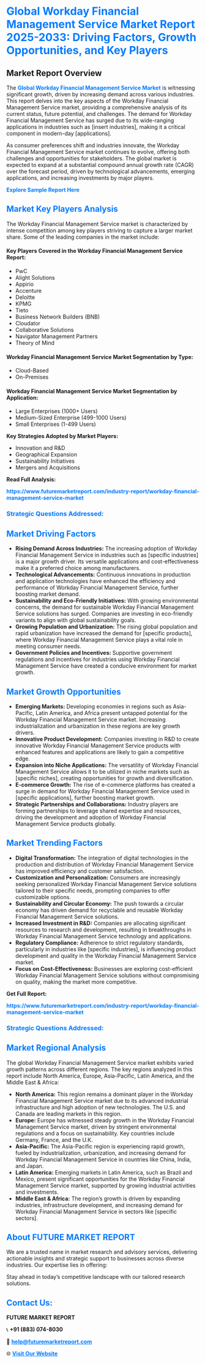 <h1 style="color: #007BFF;">Global Workday Financial Management Service Market Report 2025-2033: Driving Factors, Growth Opportunities, and Key Players</h1>

<section id="overview">
<h2>Market Report Overview</h2>
<p>The <a href="https://www.futuremarketreport.com/industry-report/workday-financial-management-service-market" style="color: #007BFF; text-decoration: none;"><strong>Global Workday Financial Management Service Market</strong></a> is witnessing significant growth, driven by increasing demand across various industries. This report delves into the key aspects of the Workday Financial Management Service market, providing a comprehensive analysis of its current status, future potential, and challenges. The demand for Workday Financial Management Service has surged due to its wide-ranging applications in industries such as [insert industries], making it a critical component in modern-day [applications].</p>
<p>As consumer preferences shift and industries innovate, the Workday Financial Management Service market continues to evolve, offering both challenges and opportunities for stakeholders. The global market is expected to expand at a substantial compound annual growth rate (CAGR) over the forecast period, driven by technological advancements, emerging applications, and increasing investments by major players.</p>
</section>

<section id="overview">
<p><a href="https://www.futuremarketreport.com/request-sample/reportId=61003" style="color: #007BFF; text-decoration: none;"><strong>Explore Sample Report Here</strong></a></p>
</section>

<section id="key-players">
<h2 style="color: #007BFF;">Market Key Players Analysis</h2>
<p>The Workday Financial Management Service market is characterized by intense competition among key players striving to capture a larger market share. Some of the leading companies in the market include:</p>
<h4>Key Players Covered in the Workday Financial Management Service Report:</h4>
<ul><li>PwC</li><li>Alight Solutions</li><li>Appirio</li><li>Accenture</li><li>Deloitte</li><li>KPMG</li><li>Tieto</li><li>Business Network Builders (BNB)</li><li>Cloudator</li><li>Collaborative Solutions</li><li>Navigator Management Partners</li><li>Theory of Mind</li></ul>
<h4>Workday Financial Management Service Market Segmentation by Type:</h4>
<ul><li>Cloud-Based</li><li>On-Premises</li></ul>

<h4>Workday Financial Management Service Market Segmentation by Application:</h4>
<ul><li>Large Enterprises (1000+ Users)</li><li>Medium-Sized Enterprise (499-1000 Users)</li><li>Small Enterprises (1-499 Users)</li></ul>
<p><strong>Key Strategies Adopted by Market Players:</strong></p>
<ul>
<li>Innovation and R&D</li>
<li>Geographical Expansion</li>
<li>Sustainability Initiatives</li>
<li>Mergers and Acquisitions</li>
</ul>
</section>

<section>
<p><strong>Read Full Analysis: </strong></p><a href="https://www.futuremarketreport.com/industry-report/workday-financial-management-service-market" style="color: #007BFF; text-decoration: none;"><strong>https://www.futuremarketreport.com/industry-report/workday-financial-management-service-market</strong></a>
<h3 style="color: #007BFF;">Strategic Questions Addressed:</h3>
</section>

<section id="driving-factors">
<h2 style="color: #007BFF;">Market Driving Factors</h2>
<ul>
<li><strong>Rising Demand Across Industries:</strong> The increasing adoption of Workday Financial Management Service in industries such as [specific industries] is a major growth driver. Its versatile applications and cost-effectiveness make it a preferred choice among manufacturers.</li>
<li><strong>Technological Advancements:</strong> Continuous innovations in production and application technologies have enhanced the efficiency and performance of Workday Financial Management Service, further boosting market demand.</li>
<li><strong>Sustainability and Eco-Friendly Initiatives:</strong> With growing environmental concerns, the demand for sustainable Workday Financial Management Service solutions has surged. Companies are investing in eco-friendly variants to align with global sustainability goals.</li>
<li><strong>Growing Population and Urbanization:</strong> The rising global population and rapid urbanization have increased the demand for [specific products], where Workday Financial Management Service plays a vital role in meeting consumer needs.</li>
<li><strong>Government Policies and Incentives:</strong> Supportive government regulations and incentives for industries using Workday Financial Management Service have created a conducive environment for market growth.</li>
</ul>
</section>

<section id="growth-opportunities">
<h2 style="color: #007BFF;">Market Growth Opportunities</h2>
<ul>
<li><strong>Emerging Markets:</strong> Developing economies in regions such as Asia-Pacific, Latin America, and Africa present untapped potential for the Workday Financial Management Service market. Increasing industrialization and urbanization in these regions are key growth drivers.</li>
<li><strong>Innovative Product Development:</strong> Companies investing in R&D to create innovative Workday Financial Management Service products with enhanced features and applications are likely to gain a competitive edge.</li>
<li><strong>Expansion into Niche Applications:</strong> The versatility of Workday Financial Management Service allows it to be utilized in niche markets such as [specific niches], creating opportunities for growth and diversification.</li>
<li><strong>E-commerce Growth:</strong> The rise of e-commerce platforms has created a surge in demand for Workday Financial Management Service used in [specific applications], further boosting market growth.</li>
<li><strong>Strategic Partnerships and Collaborations:</strong> Industry players are forming partnerships to leverage shared expertise and resources, driving the development and adoption of Workday Financial Management Service products globally.</li>
</ul>
</section>

<section id="trending-factors">
<h2 style="color: #007BFF;">Market Trending Factors</h2>
<ul>
<li><strong>Digital Transformation:</strong> The integration of digital technologies in the production and distribution of Workday Financial Management Service has improved efficiency and customer satisfaction.</li>
<li><strong>Customization and Personalization:</strong> Consumers are increasingly seeking personalized Workday Financial Management Service solutions tailored to their specific needs, prompting companies to offer customizable options.</li>
<li><strong>Sustainability and Circular Economy:</strong> The push towards a circular economy has driven demand for recyclable and reusable Workday Financial Management Service solutions.</li>
<li><strong>Increased Investment in R&D:</strong> Companies are allocating significant resources to research and development, resulting in breakthroughs in Workday Financial Management Service technology and applications.</li>
<li><strong>Regulatory Compliance:</strong> Adherence to strict regulatory standards, particularly in industries like [specific industries], is influencing product development and quality in the Workday Financial Management Service market.</li>
<li><strong>Focus on Cost-Effectiveness:</strong> Businesses are exploring cost-efficient Workday Financial Management Service solutions without compromising on quality, making the market more competitive.</li>
</ul>
</section>

<section>
<p><strong>Get Full Report: </strong></p><a href="https://www.futuremarketreport.com/industry-report/workday-financial-management-service-market" style="color: #007BFF; text-decoration: none;"><strong>https://www.futuremarketreport.com/industry-report/workday-financial-management-service-market</strong></a>
<h3 style="color: #007BFF;">Strategic Questions Addressed:</h3>
</section>


<section id="regional-analysis">
<h2 style="color: #007BFF;">Market Regional Analysis</h2>
<p>The global Workday Financial Management Service market exhibits varied growth patterns across different regions. The key regions analyzed in this report include North America, Europe, Asia-Pacific, Latin America, and the Middle East & Africa:</p>
<ul>
<li><strong>North America:</strong> This region remains a dominant player in the Workday Financial Management Service market due to its advanced industrial infrastructure and high adoption of new technologies. The U.S. and Canada are leading markets in this region.</li>
<li><strong>Europe:</strong> Europe has witnessed steady growth in the Workday Financial Management Service market, driven by stringent environmental regulations and a focus on sustainability. Key countries include Germany, France, and the U.K.</li>
<li><strong>Asia-Pacific:</strong> The Asia-Pacific region is experiencing rapid growth, fueled by industrialization, urbanization, and increasing demand for Workday Financial Management Service in countries like China, India, and Japan.</li>
<li><strong>Latin America:</strong> Emerging markets in Latin America, such as Brazil and Mexico, present significant opportunities for the Workday Financial Management Service market, supported by growing industrial activities and investments.</li>
<li><strong>Middle East & Africa:</strong> The region’s growth is driven by expanding industries, infrastructure development, and increasing demand for Workday Financial Management Service in sectors like [specific sectors].</li>
</ul>
</section>

<footer>
<h2 style="color: #007BFF;">About FUTURE MARKET REPORT</h2>
<p>We are a trusted name in market research and advisory services, delivering actionable insights and strategic support to businesses across diverse industries. Our expertise lies in offering:</p>

<p>Stay ahead in today’s competitive landscape with our tailored research solutions.</p>

<h2 style="color: #007BFF;">Contact Us:</h2>
<p><strong>FUTURE MARKET REPORT</strong></p>
<p>📞 <strong>+91 (883) 074-8030</strong></p>
<p>📧 <strong><a href="mailto:help@futuremarketreport.com" style="color: #007BFF;">help@futuremarketreport.com</a></strong></p>
<p>🌐 <strong><a href="https://www.futuremarketreport.com/" style="color: #007BFF;">Visit Our Website</a></strong></p>
</footer>